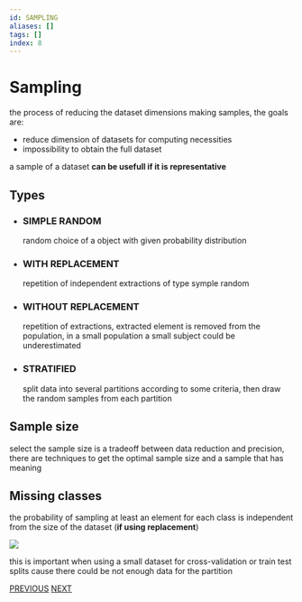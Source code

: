 ```yaml
---
id: SAMPLING
aliases: []
tags: []
index: 8
---
```


# Sampling

the process of reducing the dataset dimensions making samples, the goals are:

- reduce dimension of datasets for computing necessities
- impossibility to obtain the full dataset

a sample of a dataset **can be usefull if it is representative**

## Types

- ### SIMPLE RANDOM

	random choice of a object with given probability distribution

- ### WITH REPLACEMENT

	repetition of independent extractions of type symple random

- ### WITHOUT REPLACEMENT

	repetition of extractions, extracted element is removed from the population, in a small population a small subject could be underestimated

- ### STRATIFIED

	split data into several partitions according to some criteria, then draw the random samples from each partition

## Sample size

select the sample size is a tradeoff between data reduction and precision, there are techniques to get the optimal sample size and a sample that has meaning



## Missing classes

the probability of sampling at least an element for each class is independent from the size of the dataset (**if using replacement**)

![](datamining/Pasted_image_20240104121302.png)

this is important when using a small dataset for cross-validation or train test splits cause there could be not enough data for the partition

[PREVIOUS](SCALING.md) [NEXT](datamining/FEATURE_CREATION.md)
